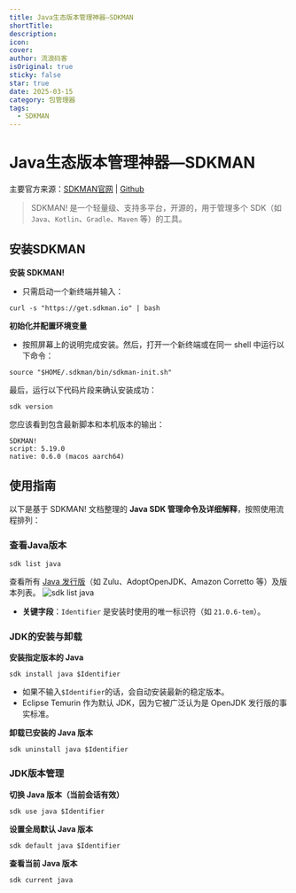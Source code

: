 ```yaml
---
title: Java生态版本管理神器—SDKMAN
shortTitle: 
description: 
icon: 
cover: 
author: 流浪码客
isOriginal: true
sticky: false
star: true
date: 2025-03-15
category: 包管理器
tags:
  - SDKMAN
---
```

# Java生态版本管理神器—SDKMAN

主要官方来源：[SDKMAN官网](https://sdkman.io/) | [Github](https://github.com/sdkman)

> SDKMAN! 是一个轻量级、支持多平台，开源的，用于管理多个 SDK（如 `Java`、`Kotlin`、`Gradle`、`Maven` 等）的工具。

## 安装SDKMAN

**安装 SDKMAN!** 
* 只需启动一个新终端并输入：
```shell
curl -s "https://get.sdkman.io" | bash
```
 **初始化并配置环境变量**
 * 按照屏幕上的说明完成安装。然后，打开一个新终端或在同一 shell 中运行以下命令：
```shell
source "$HOME/.sdkman/bin/sdkman-init.sh"
```
最后，运行以下代码片段来确认安装成功：
```shell
sdk version
```
您应该看到包含最新脚本和本机版本的输出：
```shell
SDKMAN!
script: 5.19.0
native: 0.6.0 (macos aarch64)
```

## 使用指南

 以下是基于 SDKMAN! 文档整理的 **Java SDK 管理命令及详细解释**，按照使用流程排列：
### 查看Java版本
```shell
sdk list java
```
查看所有 [Java 发行版](https://sdkman.io/jdks)（如 Zulu、AdoptOpenJDK、Amazon Corretto 等）及版本列表。
![sdk list java](http://img.geekyspace.cn/pictures/2025/20250313021115034.png)
* **关键字段**：`Identifier` 是安装时使用的唯一标识符（如 `21.0.6-tem`）。

### JDK的安装与卸载

**安装指定版本的 Java**
```shell
sdk install java $Identifier
```
* 如果不输入`$Identifier`的话，会自动安装最新的稳定版本。
* Eclipse Temurin 作为默认 JDK，因为它被广泛认为是 OpenJDK 发行版的事实标准。


**卸载已安装的 Java 版本**
```shell
sdk uninstall java $Identifier
```
### JDK版本管理

**切换 Java 版本（当前会话有效）**
```shell
sdk use java $Identifier
```

**设置全局默认 Java 版本**
```shell
sdk default java $Identifier
```

**查看当前 Java 版本**
```shell
sdk current java
```
